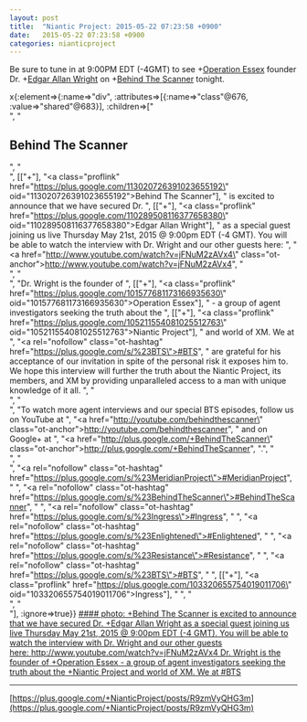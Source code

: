 ```yaml
---
layout: post
title:  "Niantic Project: 2015-05-22 07:23:58 +0900"
date:   2015-05-22 07:23:58 +0900
categories: nianticproject
---
```

Be sure to tune in at 9:00PM EDT (-4GMT) to see +[Operation Essex](https://plus.google.com/101577681173166935630 "") founder Dr. +[Edgar Allan Wright](https://plus.google.com/110289508116377658380 "") on +[Behind The Scanner](https://plus.google.com/113020726391023655192 "") tonight.

x{:element=>{:name=>"div", :attributes=>[{:name=>"class"@676, :value=>"shared"@683}], :children=>["<br />", "<h2>Behind The Scanner</h2>", "<br />", [["+"], "<a class=\"proflink\" href=\"https://plus.google.com/113020726391023655192\" oid=\"113020726391023655192\">Behind The Scanner</a>"], " is excited to announce that we have secured Dr. ", [["+"], "<a class=\"proflink\" href=\"https://plus.google.com/110289508116377658380\" oid=\"110289508116377658380\">Edgar Allan Wright</a>"], " as a special guest joining us live Thursday May 21st, 2015 @ 9:00pm EDT (-4 GMT). You will be able to watch the interview with Dr. Wright and our other guests here: ", "<a href=\"http://www.youtube.com/watch?v=jFNuM2zAVx4\" class=\"ot-anchor\">http://www.youtube.com/watch?v=jFNuM2zAVx4</a>", "<br />", "<br />", "Dr. Wright is the founder of ", [["+"], "<a class=\"proflink\" href=\"https://plus.google.com/101577681173166935630\" oid=\"101577681173166935630\">Operation Essex</a>"], " - a group of agent investigators seeking the truth about the ", [["+"], "<a class=\"proflink\" href=\"https://plus.google.com/105211554081025512763\" oid=\"105211554081025512763\">Niantic Project</a>"], " and world of XM. We at ", "<a rel=\"nofollow\" class=\"ot-hashtag\" href=\"https://plus.google.com/s/%23BTS\">#BTS</a>", " are grateful for his acceptance of our invitation in spite of the personal risk it exposes him to. We hope this interview will further the truth about the Niantic Project, its members, and XM by providing unparalleled access to a man with unique knowledge of it all. ", "<br />", "<br />", "To watch more agent interviews and our special BTS episodes, follow us on YouTube at ", "<a href=\"http://youtube.com/behindthescanner\" class=\"ot-anchor\">http://youtube.com/behindthescanner</a>", " and on Google+ at ", "<a href=\"http://plus.google.com/+BehindTheScanner\" class=\"ot-anchor\">http://plus.google.com/+BehindTheScanner</a>", ".", "<br />", "<br />", "<a rel=\"nofollow\" class=\"ot-hashtag\" href=\"https://plus.google.com/s/%23MeridianProject\">#MeridianProject</a>", " ", "<a rel=\"nofollow\" class=\"ot-hashtag\" href=\"https://plus.google.com/s/%23BehindTheScanner\">#BehindTheScanner</a>", " ", "<a rel=\"nofollow\" class=\"ot-hashtag\" href=\"https://plus.google.com/s/%23Ingress\">#Ingress</a>", " ", "<a rel=\"nofollow\" class=\"ot-hashtag\" href=\"https://plus.google.com/s/%23Enlightened\">#Enlightened</a>", " ", "<a rel=\"nofollow\" class=\"ot-hashtag\" href=\"https://plus.google.com/s/%23Resistance\">#Resistance</a>", " ", "<a rel=\"nofollow\" class=\"ot-hashtag\" href=\"https://plus.google.com/s/%23BTS\">#BTS</a>", " ", [["+"], "<a class=\"proflink\" href=\"https://plus.google.com/103320655754019011706\" oid=\"103320655754019011706\">Ingress</a>"], " ", "<br />", "<br />"], :ignore=>true}}
[#### photo: +Behind The Scanner is excited to announce that we have secured Dr. +Edgar Allan Wright as a special guest joining us live Thursday May 21st, 2015 @ 9:00pm EDT (-4 GMT). You will be able to watch the interview with Dr. Wright and our other guests here: http://www.youtube.com/watch?v=jFNuM2zAVx4
Dr. Wright is the founder of +Operation Essex - a group of agent investigators seeking the truth about the +Niantic Project and world of XM. We at #BTS](https://lh3.googleusercontent.com/-wcSM0fQVPws/VVdWILc1API/AAAAAAAABgc/PZI8wEJkyBI/w1920-h1080/ep52a_thumb.png "")
- - -
[https://plus.google.com/+NianticProject/posts/R9zmVyQHG3m](https://plus.google.com/+NianticProject/posts/R9zmVyQHG3m)
